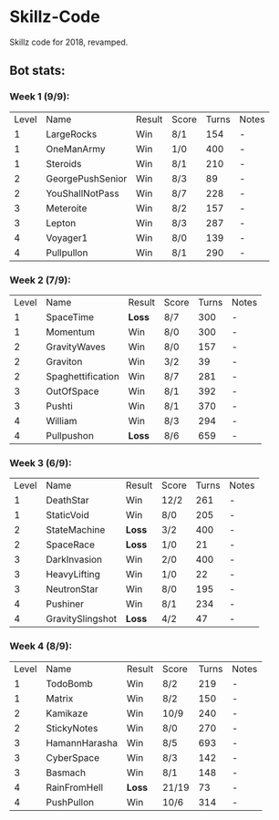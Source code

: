 # Skillz-Code
Skillz code for 2018, revamped.

## Bot stats:

### Week 1 (9/9):
<table>
    <tr>
        <td>Level</td>
        <td>Name</td>
        <td>Result</td>
        <td>Score</td>
        <td>Turns</td>
        <td>Notes</td>
    </tr>
    <tr>
        <td>1</td>
        <td>LargeRocks</td>
        <td>Win</td>
        <td>8/1</td>
        <td>154</td>
        <td>-</td>
    </tr>
    <tr>
        <td>1</td>
        <td>OneManArmy</td>
        <td>Win</td>
        <td>1/0</td>
        <td>400</td>
        <td>-</td>
    </tr>
    <tr>
        <td>1</td>
        <td>Steroids</td>
        <td>Win</td>
        <td>8/1</td>
        <td>210</td>
        <td>-</td>
    </tr>
    <tr>
        <td>2</td>
        <td>GeorgePushSenior</td>
        <td>Win</td>
        <td>8/3</td>
        <td>89</td>
        <td>-</td>
    </tr>
    <tr>
        <td>2</td>
        <td>YouShallNotPass</td>
        <td>Win</td>
        <td>8/7</td>
        <td>228</td>
        <td>-</td>
    </tr>
    <tr>
        <td>3</td>
        <td>Meteroite</td>
        <td>Win</td>
        <td>8/2</td>
        <td>157</td>
        <td>-</td>
    </tr>
    <tr>
        <td>3</td>
        <td>Lepton</td>
        <td>Win</td>
        <td>8/3</td>
        <td>287</td>
        <td>-</td>
    </tr>
    <tr>
        <td>4</td>
        <td>Voyager1</td>
        <td>Win</td>
        <td>8/0</td>
        <td>139</td>
        <td>-</td>
    </tr>
    <tr>
        <td>4</td>
        <td>Pullpullon</td>
        <td>Win</td>
        <td>8/1</td>
        <td>290</td>
        <td>-</td>
    </tr>
</table>

### Week 2 (7/9):
<table>
    <tr>
        <td>Level</td>
        <td>Name</td>
        <td>Result</td>
        <td>Score</td>
        <td>Turns</td>
        <td>Notes</td>
    </tr>
    <tr>
        <td>1</td>
        <td>SpaceTime</td>
        <td><b>Loss</b></td>
        <td>8/7</td>
        <td>300</td>
        <td>-</td>
    </tr>
    <tr>
        <td>1</td>
        <td>Momentum</td>
        <td>Win</td>
        <td>8/0</td>
        <td>300</td>
        <td>-</td>
    </tr>
    <tr>
        <td>2</td>
        <td>GravityWaves</td>
        <td>Win</td>
        <td>8/0</td>
        <td>157</td>
        <td>-</td>
    </tr>
    <tr>
        <td>2</td>
        <td>Graviton</td>
        <td>Win</td>
        <td>3/2</td>
        <td>39</td>
        <td>-</td>
    </tr>
    <tr>
        <td>2</td>
        <td>Spaghettification</td>
        <td>Win</td>
        <td>8/7</td>
        <td>281</td>
        <td>-</td>
    </tr>
    <tr>
        <td>3</td>
        <td>OutOfSpace</td>
        <td>Win</td>
        <td>8/1</td>
        <td>392</td>
        <td>-</td>
    </tr>
    <tr>
        <td>3</td>
        <td>Pushti</td>
        <td>Win</td>
        <td>8/1</td>
        <td>370</td>
        <td>-</td>
    </tr>
    <tr>
        <td>4</td>
        <td>William</td>
        <td>Win</td>
        <td>8/3</td>
        <td>294</td>
        <td>-</td>
    </tr>
    <tr>
        <td>4</td>
        <td>Pullpushon</td>
        <td><b>Loss</b></td>
        <td>8/6</td>
        <td>659</td>
        <td>-</td>
    </tr>
</table>

### Week 3 (6/9):
<table>
    <tr>
        <td>Level</td>
        <td>Name</td>
        <td>Result</td>
        <td>Score</td>
        <td>Turns</td>
        <td>Notes</td>
    </tr>
    <tr>
        <td>1</td>
        <td>DeathStar</td>
        <td>Win</td>
        <td>12/2</td>
        <td>261</td>
        <td>-</td>
    </tr>
    <tr>
        <td>1</td>
        <td>StaticVoid</td>
        <td>Win</td>
        <td>8/0</td>
        <td>205</td>
        <td>-</td>
    </tr>
    <tr>
        <td>2</td>
        <td>StateMachine</td>
        <td><b>Loss</b></td>
        <td>3/2</td>
        <td>400</td>
        <td>-</td>
    </tr>
    <tr>
        <td>2</td>
        <td>SpaceRace</td>
        <td><b>Loss</b></td>
        <td>1/0</td>
        <td>21</td>
        <td>-</td>
    </tr>
    <tr>
        <td>3</td>
        <td>DarkInvasion</td>
        <td>Win</td>
        <td>2/0</td>
        <td>400</td>
        <td>-</td>
    </tr>
    <tr>
        <td>3</td>
        <td>HeavyLifting</td>
        <td>Win</td>
        <td>1/0</td>
        <td>22</td>
        <td>-</td>
    </tr>
    <tr>
        <td>3</td>
        <td>NeutronStar</td>
        <td>Win</td>
        <td>8/0</td>
        <td>195</td>
        <td>-</td>
    </tr>
    <tr>
        <td>4</td>
        <td>Pushiner</td>
        <td>Win</td>
        <td>8/1</td>
        <td>234</td>
        <td>-</td>
    </tr>
    <tr>
        <td>4</td>
        <td>GravitySlingshot</td>
        <td><b>Loss</b></td>
        <td>4/2</td>
        <td>47</td>
        <td>-</td>
    </tr>
</table>

### Week 4 (8/9):
<table>
    <tr>
        <td>Level</td>
        <td>Name</td>
        <td>Result</td>
        <td>Score</td>
        <td>Turns</td>
        <td>Notes</td>
    </tr>
    <tr>
        <td>1</td>
        <td>TodoBomb</td>
        <td>Win</td>
        <td>8/2</td>
        <td>219</td>
        <td>-</td>
    </tr>
    <tr>
        <td>1</td>
        <td>Matrix</td>
        <td>Win</td>
        <td>8/2</td>
        <td>150</td>
        <td>-</td>
    </tr>
    <tr>
        <td>2</td>
        <td>Kamikaze</td>
        <td>Win</td>
        <td>10/9</td>
        <td>240</td>
        <td>-</td>
    </tr>
    <tr>
        <td>2</td>
        <td>StickyNotes</td>
        <td>Win</td>
        <td>8/0</td>
        <td>270</td>
        <td>-</td>
    </tr>
    <tr>
        <td>3</td>
        <td>HamannHarasha</td>
        <td>Win</td>
        <td>8/5</td>
        <td>693</td>
        <td>-</td>
    </tr>
    <tr>
        <td>3</td>
        <td>CyberSpace</td>
        <td>Win</td>
        <td>8/3</td>
        <td>142</td>
        <td>-</td>
    </tr>
    <tr>
        <td>3</td>
        <td>Basmach</td>
        <td>Win</td>
        <td>8/1</td>
        <td>148</td>
        <td>-</td>
    </tr>
    <tr>
        <td>4</td>
        <td>RainFromHell</td>
        <td><b>Loss</b></td>
        <td>21/19</td>
        <td>73</td>
        <td>-</td>
    </tr>
    <tr>
        <td>4</td>
        <td>PushPullon</td>
        <td>Win</td>
        <td>10/6</td>
        <td>314</td>
        <td>-</td>
    </tr>
</table>
